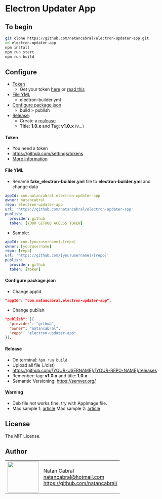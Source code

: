 # Electron Updater App

## To begin

```bash
git clone https://github.com/natancabral/electron-updater-app.git
cd electron-updater-app
npm install
npm run start
npm run build
```
## Configure

- [Token](#token)
  - Get your token [here](https://github.com/settings/tokens) or [read this](https://docs.github.com/en/authentication/keeping-your-account-and-data-secure/creating-a-personal-access-token)
- [File YML](#file-yml)
  - electron-builder.yml
- [Configure package.json](#configure-packagejson)
  - build > publish
- [Release](#release):
  - Create a [realease](https://github.com/natancabral/electron-updater-app/releases)
  - Title: **1.0.x** and Tag: **v1.0.x** (v...)

#### Token
- You need a token
- https://github.com/settings/tokens
- [More information](https://docs.github.com/en/authentication/keeping-your-account-and-data-secure/creating-a-personal-access-token)

#### File YML
- Rename **fake_electron-builder.yml** file to **electron-builder.yml** and change data
```yml
appId: com.natancabral.electron-updater-app
owner: natancabral
repo: electron-updater-app
url: 'https://github.com/natancabral/electron-updater-app'
publish:
  provider: github
  token: [YOUR GITHUB ACCESS TOKEN]
```
- Sample:
```yml
appId: com.[yourusername].[repo]
owner: [yourusername]
repo: [repo]
url: 'https://github.com/[yourusername]/[repo]'
publish:
  provider: github
  token: [token]
```


#### Configure package.json
- Change appId
```json
"appId": "com.natancabral.electron-updater-app",
```
- Change publish
```json
"publish": [{
  "provider": "github",
  "owner": "natancabral",
  "repo": "electron-updater-app"
}],
```
#### Release

- On terminal: ```ǹpm run build```
- Upload all file (./dist)
- https://github.com/[YOUR-USERNAME]/[YOUR-REPO-NAME]/releases
- Remenber: tag: **v1.0.x** and title: **1.0.x**
- Semantic Versioning: https://semver.org/

#### Warning
- Deb file not works fine, try with AppImage file.
- Mac sample 1: [article](https://medium.com/@johndyer24/creating-and-deploying-an-auto-updating-electron-app-for-mac-and-windows-using-electron-builder-6a3982c0cee6)
Mac sample 2: [article](https://medium.com/jspoint/packaging-and-distributing-electron-applications-using-electron-builder-311fc55178d9)

## License

The MIT License.

## Author

<table>
  <tr>
    <td>
      <img src="https://github.com/natancabral.png?s=100" width="100"/>
    </td>
    <td>
      Natan Cabral<br />
      <a href="mailto:natancabral@hotmail.com">natancabral@hotmail.com</a><br />
      <a href="https://github.com/natancabral/">https://github.com/natancabral/</a>
    </td>
  </tr>
</table>

